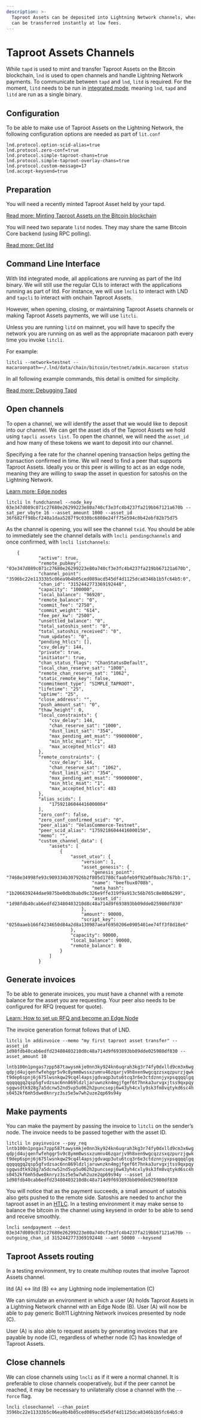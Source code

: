 ```yaml
---
description: >-
  Taproot Assets can be deposited into Lightning Network channels, where they
  can be transferred instantly at low fees.
---
```


# Taproot Assets Channels

While `tapd` is used to mint and transfer Taproot Assets on the Bitcoin blockchain, `lnd` is used to open channels and handle Lightning Network payments. To communicate between `tapd` and `lnd`, `litd` is required. For the moment, `litd` needs to be run in [integrated mode](../lightning-terminal/integrating-litd.md), meaning `lnd`, `tapd` and `litd` are run as a single binary.

## Configuration

To be able to make use of Taproot Assets on the Lightning Network, the following configuration options are needed as part of `lit.conf`

```
lnd.protocol.option-scid-alias=true
lnd.protocol.zero-conf=true
lnd.protocol.simple-taproot-chans=true
lnd.protocol.simple-taproot-overlay-chans=true
lnd.protocol.custom-message=17
lnd.accept-keysend=true
```

## Preparation <a href="#docs-internal-guid-5a441281-7fff-ada5-e31d-43995a475505" id="docs-internal-guid-5a441281-7fff-ada5-e31d-43995a475505"></a>

You will need a recently minted Taproot Asset held by your tapd.&#x20;

[Read more: Minting Taproot Assets on the Bitcoin blockchain](../pool/first-steps.md)

You will need two separate `litd` nodes. They may share the same Bitcoin Core backend (using RPC polling).&#x20;

[Read more: Get litd](../lightning-terminal/get-lit.md)

## Command Line Interface

With litd integrated mode, all applications are running as part of the litd binary. We will still use the regular CLIs to interact with the applications running as part of litd. For instance, we will use `lncli` to interact with LND and `tapcli` to interact with onchain Taproot Assets.

However, when opening, closing, or maintaining Taproot Assets channels or making Taproot Assets payments, we will use `litcli`.

Unless you are running `litd` on mainnet, you will have to specify the network you are running on as well as the appropriate macaroon path every time you invoke `litcli`.

For example:

`litcli --network=testnet --macaroonpath=~/.lnd/data/chain/bitcoin/testnet/admin.macaroon status`

In all following example commands, this detail is omitted for simplicity.

[Read more: Debugging Tapd](debugging-tapd.md)

## Open channels <a href="#docs-internal-guid-726c810f-7fff-a475-78a5-501c81d0113e" id="docs-internal-guid-726c810f-7fff-a475-78a5-501c81d0113e"></a>

To open a channel, we will identify the asset that we would like to deposit into our channel. We can get the asset ids of the Taproot Assets we hold using `tapcli assets list`. To open the channel, we will need the `asset_id` and how many of these tokens we want to deposit into our channel.

Specifying a fee rate for the channel opening transaction helps getting the transaction confirmed in time. We will need to find a peer that supports Taproot Assets. Ideally you or this peer is willing to act as an edge node, meaning they are willing to swap the asset in question for satoshis on the Lightning Network.

[Learn more: Edge nodes](../../the-lightning-network/taproot-assets/edge-nodes.md)

`litcli ln fundchannel --node_key 03e347d089c071c27680e26299223e80a740cf3e3fc4b4237fa219bb67121a670b --sat_per_vbyte 16 --asset_amount 1000 --asset_id 36f682ff98bcf240a1daa5287f9c030bc6808e24ff75e594c0b42ebf82b75d75`

As the channel is opening, you will see the channel `txid`. You should be able to immediately see the channel details with `lncli pendingchannels` and once confirmed, with `lncli listchannels`:

```
   	{
        	"active": true,
        	"remote_pubkey": "03e347d089c071c27680e26299223e80a740cf3e3fc4b4237fa219bb67121a670b",
        	"channel_point": "3596bc22e11333b5c06ea9b4b05ced089acd545df4d1125dca8346b1b5fc64b5:0",
        	"chan_id": "3152442773369192448",
        	"capacity": "100000",
        	"local_balance": "96920",
        	"remote_balance": "0",
        	"commit_fee": "2750",
        	"commit_weight": "614",
        	"fee_per_kw": "2500",
        	"unsettled_balance": "0",
        	"total_satoshis_sent": "0",
        	"total_satoshis_received": "0",
        	"num_updates": "0",
        	"pending_htlcs": [],
        	"csv_delay": 144,
        	"private": true,
        	"initiator": true,
        	"chan_status_flags": "ChanStatusDefault",
        	"local_chan_reserve_sat": "1000",
        	"remote_chan_reserve_sat": "1062",
        	"static_remote_key": false,
        	"commitment_type": "SIMPLE_TAPROOT",
        	"lifetime": "25",
        	"uptime": "25",
        	"close_address": "",
        	"push_amount_sat": "0",
        	"thaw_height": 0,
        	"local_constraints": {
            	"csv_delay": 144,
            	"chan_reserve_sat": "1000",
            	"dust_limit_sat": "354",
            	"max_pending_amt_msat": "99000000",
            	"min_htlc_msat": "1",
            	"max_accepted_htlcs": 483
        	},
        	"remote_constraints": {
            	"csv_delay": 144,
            	"chan_reserve_sat": "1062",
            	"dust_limit_sat": "354",
            	"max_pending_amt_msat": "99000000",
            	"min_htlc_msat": "1",
            	"max_accepted_htlcs": 483
        	},
        	"alias_scids": [
            	"17592186044416000004"
        	],
        	"zero_conf": false,
        	"zero_conf_confirmed_scid": "0",
        	"peer_alias": "VelasCommerce-Testnet",
        	"peer_scid_alias": "17592186044416000150",
        	"memo": "",
        	"custom_channel_data": {
            	"assets": [
                	{
                    	"asset_utxo": {
                        	"version": 1,
                        	"asset_genesis": {
                            	"genesis_point": "7468e34998fe93c909334b307926b2f805d1780cfaabfeb9f92a0f0aabc767bb:1",
                            	"name": "beefbux0708b",
                            	"meta_hash": "1b206639244dae9875be0db3babd9c326e9ffe319f9a913c56b765c8e80b6299",
                            	"asset_id": "1d98fdb40cab6edfd23480403210d8c48a714d9f693893bb09dde025980df830"
                        	},
                        	"amount": 90000,
                        	"script_key": "0250aaeb166f4234650d84a2d8a130987aeaf6950206e0905401ee74ff3f8d18e6"
                    	},
                    	"capacity": 90000,
                    	"local_balance": 90000,
                    	"remote_balance": 0
                	}
            	]
        	}

```

## Generate invoices <a href="#docs-internal-guid-ed4b6f8d-7fff-0ee2-2db0-95d8f5942eca" id="docs-internal-guid-ed4b6f8d-7fff-0ee2-2db0-95d8f5942eca"></a>

To be able to generate invoices, you must have a channel with a remote balance for the asset you are requesting. Your peer also needs to be configured for RFQ (request for quote).

[Learn: How to set up RFQ and become an Edge Node](rfq.md)

The invoice generation format follows that of LND.

`litcli ln addinvoice --memo "my first taproot asset transfer" --asset_id 1d98fdb40cab6edfd23480403210d8c48a714d9f693893bb09dde025980df830 --asset_amount 10`

`lntb100n1pngas7zpp587tawysmkje0nn3ky924kn6uqrah3kg3r74fy0dxlld9cm3x6wgqdpjd4ujqenfwfehggr5v9c8ymm0wssxzumnv46zqarjv9h8xen9wgcqzzsxqzpurzjqwkt9dep6spnj6j675lwsnkqw29cq4l4apsjgdvaqp3utu6tcq3r6e3ctdznnjyxpsqqqqlgqqqqqqgq2qsp5gfvdzsac6nn869ldzljaruwnzkn4mgjfgef6t7hnka3urvgxjtss9qxpqysgqwsdtk928g7a5dcnw52nd5vp5u062h2puncsepj6w43yh4cxly9sk3fm8vqtykd6sc4hs0452kf6mh5dwe8knryz3sz5e5w7wh2uze2qp69s94y`

## Make payments <a href="#docs-internal-guid-f17bd41b-7fff-f2ab-303f-0f18de7a70b4" id="docs-internal-guid-f17bd41b-7fff-f2ab-303f-0f18de7a70b4"></a>

You can make the payment by passing the invoice to `litcli` on the sender’s node. The invoice needs to be passed together with the asset ID.

`litcli ln payinvoice --pay_req lntb100n1pngas7zpp587tawysmkje0nn3ky924kn6uqrah3kg3r74fy0dxlld9cm3x6wgqdpjd4ujqenfwfehggr5v9c8ymm0wssxzumnv46zqarjv9h8xen9wgcqzzsxqzpurzjqwkt9dep6spnj6j675lwsnkqw29cq4l4apsjgdvaqp3utu6tcq3r6e3ctdznnjyxpsqqqqlgqqqqqqgq2qsp5gfvdzsac6nn869ldzljaruwnzkn4mgjfgef6t7hnka3urvgxjtss9qxpqysgqwsdtk928g7a5dcnw52nd5vp5u062h2puncsepj6w43yh4cxly9sk3fm8vqtykd6sc4hs0452kf6mh5dwe8knryz3sz5e5w7wh2uze2qp69s94y --asset_id 1d98fdb40cab6edfd23480403210d8c48a714d9f693893bb09dde025980df830`

You will notice that as the payment succeeds, a small amount of satoshis also gets pushed to the remote side. Satoshis are needed to anchor the taproot asset in an [HTLC](../../the-lightning-network/multihop-payments/hash-time-lock-contract-htlc.md). In a testing environment it may make sense to balance the bitcoin in the channel using keysend in order to be able to send and receive smoothly.

`lncli sendpayment --dest 03e347d089c071c27680e26299223e80a740cf3e3fc4b4237fa219bb67121a670b --outgoing_chan_id 3152442773369192448 --amt 50000 --keysend`

## Taproot Assets routing <a href="#docs-internal-guid-ac805352-7fff-651a-864e-3243c67310cb" id="docs-internal-guid-ac805352-7fff-651a-864e-3243c67310cb"></a>

In a testing environment, try to create multihop routes that involve Taproot Assets channel.

litd (A) <-> litd (B) <-> any Lightning node implementation (C)

We can simulate an environment in which a user (A) holds Taproot Assets in a Lightning Network channel with an Edge Node (B). User (A) will now be able to pay generic Bolt11 Lightning Network invoices presented by node (C).

User (A) is also able to request assets by generating invoices that are payable by node (C), regardless of whether node (C) has knowledge of Taproot Assets.

## Close channels <a href="#docs-internal-guid-cae8d4b8-7fff-8602-fd37-0f33c55122ea" id="docs-internal-guid-cae8d4b8-7fff-8602-fd37-0f33c55122ea"></a>

We can close channels using `lncli` as if it were a normal channel. It is preferable to close channels cooperatively, but if the peer cannot be reached, it may be necessary to unilaterally close a channel with the `--force` flag.

`lncli closechannel --chan_point 3596bc22e11333b5c06ea9b4b05ced089acd545df4d1125dca8346b1b5fc64b5:0`
